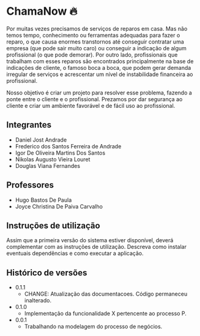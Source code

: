# ChamaNow 🔥

Por muitas vezes precisamos de serviços de reparos em casa. Mas não temos tempo, conhecimento ou ferramentas adequadas para fazer o reparo, o que causa enormes transtornos até conseguir contratar uma empresa (que pode sair muito caro) ou conseguir a indicação de algum profissional (o que pode demorar). Por outro lado, profissionais que trabalham com esses reparos são encontrados principalmente na base de indicações de cliente, o famoso boca a boca, que podem gerar demanda irregular de serviços e acrescentar um nível de instabilidade financeira ao profissional.

Nosso objetivo é criar um projeto para resolver esse problema, fazendo a ponte entre o cliente e o profissional. Prezamos por dar segurança ao cliente e criar um ambiente favorável e de fácil uso ao profissional.

## Integrantes

* Daniel Jost Andrade
* Frederico dos Santos Ferreira de Andrade
* Igor De Oliveira Martins Dos Santos
* Nikolas Augusto Vieira Louret
* Douglas Viana Fernandes

## Professores

* Hugo Bastos De Paula
* Joyce Christina De Paiva Carvalho

## Instruções de utilização

Assim que a primeira versão do sistema estiver disponível, deverá complementar com as instruções de utilização. Descreva como instalar eventuais dependências e como executar a aplicação.

## Histórico de versões

* 0.1.1
    * CHANGE: Atualização das documentacoes. Código permaneceu inalterado.
* 0.1.0
    * Implementação da funcionalidade X pertencente ao processo P.
* 0.0.1
    * Trabalhando na modelagem do processo de negócios.

